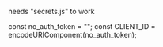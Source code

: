 
needs "secrets.js" to work


const no_auth_token = "";
const CLIENT_ID = encodeURIComponent(no_auth_token);
